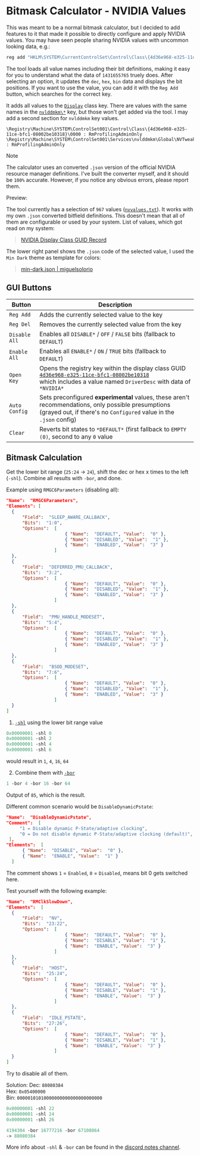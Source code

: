 # Bitmask Calculator - NVIDIA Values

This was meant to be a normal bitmask calculator, but I decided to add features to it that made it possible to directly configure and apply NVIDIA values. You may have seen people sharing NVIDIA values with uncommon looking data, e.g.:
```bat
reg add "HKLM\SYSTEM\CurrentControlSet\Control\Class\{4d36e968-e325-11ce-bfc1-08002be10318}\0001" /v RMElcg /t REG_DWORD /d 1431655765 /f
```
The tool loads all value names including their bit definitions, making it easy for you to understand what the data of `1431655765` truely does. After selecting an option, it updates the `dec`, `hex`, `bin` data and displays the bit positions. If you want to use the value, you can add it with the `Reg Add` button, which searches for the correct key.

It adds all values to the [`Display`](https://learn.microsoft.com/en-us/windows-hardware/drivers/install/system-defined-device-setup-classes-available-to-vendors#device-categories-and-class-values) class key. There are values with the same names in the [`nvlddmkm\*`](https://github.com/5Noxi/wpr-reg-records/blob/main/nvlddmkm.txt) key, but those won't get added via the tool. I may add a second section for `nvlddmkm` key values.
```
\Registry\Machine\SYSTEM\ControlSet001\Control\Class\{4d36e968-e325-11ce-bfc1-08002be10318}\0000 : RmProfilingAdminOnly
\Registry\Machine\SYSTEM\ControlSet001\Services\nvlddmkm\Global\NVTweak : RmProfilingAdminOnly
```

> [!NOTE]
> The calculator uses an converted `.json` version of the official NVIDIA resource manager definitions. I've built the converter myself, and it should be `100%` accurate. However, if you notice any obvious errors, please report them.

Preview:

The tool currently has a selection of `967` values ([`nvvalues.txt`](https://github.com/5Noxi/bitmask-calc/blob/main/nvvalues.txt)). It works with my own `.json` converted bitfield definitions. This doesn't mean that all of them are configurable or used by your system. List of values, which got read on my system:
> [NVIDIA Display Class GUID Record](https://github.com/5Noxi/wpr-reg-records/blob/main/NVIDIA-DispGUID.txt)

The lower right panel shows the `.json` code of the selected value, I used the `Min Dark` theme as template for colors:
> [min-dark.json | miguelsolorio](https://github.com/miguelsolorio/min-theme/blob/master/themes/min-dark.json)

## GUI Buttons
| Button        | Description                                                                                                                |
|---------------|----------------------------------------------------------------------------------------------------------------------------|
| `Reg Add`     | Adds the currently selected value to the key                                                                             |
| `Reg Del`     | Removes the currently selected value from the key                                                                        |
| `Disable All` | Enables all `DISABLE*` / `OFF` / `FALSE` bits (fallback to `DEFAULT`)                                                    |
| `Enable All`  | Enables all `ENABLE*` / `ON` / `TRUE` bits (fallback to `DEFAULT`)                                                       |
| `Open Key`    | Opens the registry key within the display class GUID [`4d36e968-e325-11ce-bfc1-08002be10318`](https://learn.microsoft.com/en-us/windows-hardware/drivers/install/system-defined-device-setup-classes-available-to-vendors#device-categories-and-class-values)<br> which includes a value named `DriverDesc` with data of `*NVIDIA*` |
| `Auto Config` | Sets preconfigured **experimental** values, these aren't recommendations, only possible presumptions (grayed out, if there's no `Configured` value in the `.json` config)
| `Clear`       | Reverts bit states to `*DEFAULT*` (first fallback to `EMPTY (0)`, second to any `0` value                                                                                      |

## Bitmask Calculation

Get the lower bit range (`25:24` -> `24`), shift the dec or hex x times to the left (`-shl`). Combine all results with `-bor`, and done.

Example using `RMGC6Parameters` (disabling all):
```json
"Name":  "RMGC6Parameters",
"Elements": [
  {
      "Field":  "SLEEP_AWARE_CALLBACK",
      "Bits":  "1:0",
      "Options":  [
                      { "Name":  "DEFAULT", "Value":  "0" },
                      { "Name":  "DISABLED", "Value":  "1" },
                      { "Name":  "ENABLED", "Value":  "3" }
                  ]
  },
  {
      "Field":  "DEFERRED_PMU_CALLBACK",
      "Bits":  "3:2",
      "Options":  [
                      { "Name":  "DEFAULT", "Value":  "0" },
                      { "Name":  "DISABLED", "Value":  "1" },
                      { "Name":  "ENABLED", "Value":  "3" }
                  ]
  },
  {
      "Field":  "PMU_HANDLE_MODESET",
      "Bits":  "5:4",
      "Options":  [
                      { "Name":  "DEFAULT", "Value":  "0" },
                      { "Name":  "DISABLED", "Value":  "1" },
                      { "Name":  "ENABLED", "Value":  "3" }
                  ]
  },
  {
      "Field":  "BSOD_MODESET",
      "Bits":  "7:6",
      "Options":  [
                      { "Name":  "DEFAULT", "Value":  "0" },
                      { "Name":  "DISABLED", "Value":  "1" },
                      { "Name":  "ENABLED", "Value":  "3" }
                  ]
  }
]
```
1. [`-shl`](https://discord.com/channels/836870260715028511/1361665557581140100/1362011539787481302) using the lower bit range value
```ps
0x00000001 -shl 0
0x00000001 -shl 2
0x00000001 -shl 4
0x00000001 -shl 6
```
would result in `1`, `4`, `16`, `64`

2. Combine them with [`-bor`](https://discord.com/channels/836870260715028511/1361665557581140100/1362011218151215196)
```ps
1 -bor 4 -bor 16 -bor 64
```
Output of `85`, which is the result.

Different common scenario would be `DisableDynamicPstate`:
```json
"Name":  "DisableDynamicPstate",
"Comment":  [
     "1 = Disable dynamic P-State/adaptive clocking",
     "0 = Do not disable dynamic P-State/adaptive clocking (default)",
 ],
"Elements":  [
      { "Name":  "DISABLE", "Value":  "0" },
      { "Name":  "ENABLE", "Value":  "1" }
  ]
```
The comment shows `1` = `Enabled`, `0` = `Disabled`, means bit 0 gets switched here.

Test yourself with the following example:
```json
"Name":  "RMClkSlowDown",
"Elements":  [
  {
      "Field":  "NV",
      "Bits":  "23:22",
      "Options":  [
                      { "Name":  "DEFAULT", "Value":  "0" },
                      { "Name":  "DISABLE", "Value":  "1" },
                      { "Name":  "ENABLE", "Value":  "3" }
                  ]
  },
  {
      "Field":  "HOST",
      "Bits":  "25:24",
      "Options":  [
                      { "Name":  "DEFAULT", "Value":  "0" },
                      { "Name":  "DISABLE", "Value":  "1" },
                      { "Name":  "ENABLE", "Value":  "3" }
                  ]
  },
  {
      "Field":  "IDLE_PSTATE",
      "Bits":  "27:26",
      "Options":  [
                      { "Name":  "DEFAULT", "Value":  "0" },
                      { "Name":  "DISABLE", "Value":  "1" },
                      { "Name":  "ENABLE", "Value":  "3" }
                  ]
  }
]
```
Try to disable all of them.

Solution:
Dec: `88080384`  
Hex: `0x05400000`  
Bin: `00000101010000000000000000000000`  

```ps
0x00000001 -shl 22
0x00000001 -shl 24
0x00000001 -shl 26
```
```ps
4194304 -bor 16777216 -bor 67108864
-> 88080384
```
More info about `-shl` & `-bor` can be found in the [discord notes channel](https://discord.com/channels/836870260715028511/1361665557581140100/1362011218151215196).
